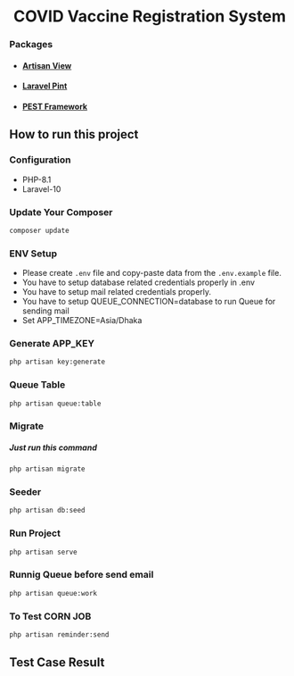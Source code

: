 <div align='center'>

# COVID Vaccine Registration System

</div>


### Packages 
- #### [Artisan View](https://github.com/svenluijten/artisan-view)
- #### [Laravel Pint](https://github.com/laravel/pint)
- #### [PEST Framework](https://pestphp.com)



## How to run this project

### Configuration
- PHP-8.1
- Laravel-10

### Update Your Composer 
```bash
composer update
```

### ENV Setup 
- Please create `.env` file and copy-paste data from the `.env.example` file.
- You have to setup database related credentials properly in .env
- You have to setup mail related credentials properly.
- You have to setup QUEUE_CONNECTION=database to run Queue for sending mail
- Set APP_TIMEZONE=Asia/Dhaka


### Generate APP_KEY
```bash
php artisan key:generate
```

### Queue Table
```bash
php artisan queue:table
```

### Migrate 
<h5>Just run this command</h5>

```bash
php artisan migrate
```

### Seeder

```bash
php artisan db:seed
```

### Run Project 
```bash
php artisan serve
```

### Runnig Queue before send email 
```bash
php artisan queue:work
```

<!-- ### Alternatively, you may run the queue:listen command.
```bash
php artisan queue:listen
``` -->

### To Test CORN JOB 
```bash
php artisan reminder:send
```




## Test Case Result 

